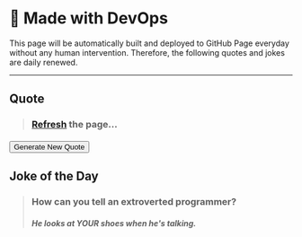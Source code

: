 **<h1>🤖 Made with DevOps</h1>**
<p>This page will be automatically built and deployed to GitHub Page everyday without any human intervention. Therefore, the following quotes and jokes are daily renewed.</p>
<hr/>
<div class="card">
  <h2><strong>Quote</strong></h2>
  <div class="card-body">
    <blockquote class="blockquote mb-0">
      <h3><a href="https://laansdole.github.io/LaansDole/daily-jokes/" target=_self>Refresh</a> the page...</h3>
      <footer class="blockquote-footer">
        <i><h4 title="Source Title"></h4></i>
      </footer>
    </blockquote>
    <button id="new-quote" class="btn btn-primary">Generate New Quote</button>
  </div>
</div>
<h2><strong>Joke of the Day</strong></h2>


<blockquote><h3>How can you tell an extroverted programmer?</h3><h4><i>He looks at YOUR shoes when he's talking.</i></h4></blockquote>